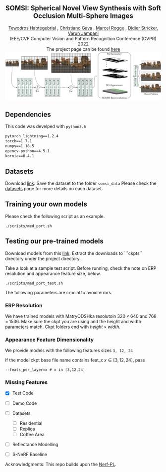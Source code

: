 <h2 align=center> SOMSI: Spherical Novel View Synthesis with Soft Occlusion Multi-Sphere Images </h2>
<div align=center>
<span> <a href="https://tedyhabtegebrial.github.io/">Tewodros Habtegebrial</a></span> ,
<span> <a href="https://av.dfki.de/members/gava/">Christiano Gava</a></span> ,
<span> <a href="https://av.dfki.de/members/rogge/">Marcel Rogge</a></span> ,
<span> <a href="https://av.dfki.de/members/stricker/">Didier Stricker</a></span>,
<span> <a href="https://varunjampani.github.io/">Varun Jampani</a></span>
<br>  IEEE/CVF Computer Vision and Pattern Recognition Conference (CVPR) 2022  <br> The project page can be found <a href="https://tedyhabtegebrial.github.io/somsi/">here</a>
</div>

<!-- <div align=center width=750px class="row"> -->

<div class="column">
    <img src="docs/assets/somsi_model.png">
  </div>
</div>



## Dependencies
This code was develped with ```python3.6```
```
pytorch_lightning==1.2.4
torch==1.7.1
numpy==1.18.5
opencv-python==4.5.1
kornia==0.4.1
```

## Datasets
Download [link](https://drive.google.com/drive/folders/1baI9zZCOJyjI278LCylnHWNF41KI-JkF).
Save the dataset to the folder ```somsi_data```
Please check the [datasets](/docs/data/dataset.md) page for more details on each dataset.

## Training your own models
Please check the following script as an example.
```
./scripts/med_port.sh
```

## Testing our pre-trained models
Download models from this [link](https://drive.google.com/drive/folders/1h7aNxtV-VT6hX_d-HW2njGRZCSDHPooW?usp=sharing). Extract the downloads to ```ckpts`` directory under the project directory.

Take a look at a sample test script. Before running, check the note on ERP resolution and appearance feature size, below.

```
./scripts/med_port_test.sh
```

The following parameters are crucial to avoid errors.
### ERP Resolution
We have trained models with MatryODSHka resolutoin $320 \times 640$ and $768 \times 1536$. Make sure the ckpt you are using and the height and width parameters match.
Ckpt folders end with $height \times width$.

### Appearance Feature Dimensionality
We provide models with the following features sizes ```3, 12, 24```

If the model ckpt base file name contains feat_x $x \in [3, 12, 24]$, pass

```
--feats_per_layer=x # x in [3,12,24]
```


### Missing Features

- [x] Test Code
- [ ] Demo Code
- [ ] Datasets
  - [ ] Residential
  - [ ] Replica
  - [ ] Coffee Area
- [ ] Reflectance Modelling
- [ ] S-NeRF Baseline



Acknowledgments: This repo builds upon the [Nerf-PL](https://github.com/kwea123/nerf_pl).
